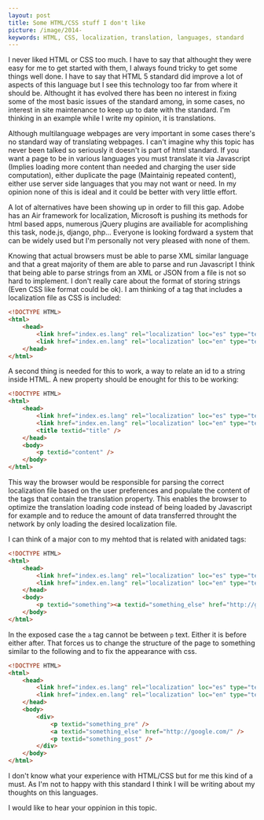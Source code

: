 ```yaml
---
layout: post
title: Some HTML/CSS stuff I don't like
picture: /image/2014-
keywords: HTML, CSS, localization, translation, languages, standard
---
```


I never liked HTML or CSS too much. I have to say that althought they were easy for me to get started with them, I always found tricky to get some things well done. I have to say that HTML 5 standard did improve a lot 
of aspects of this language but I see this technology too far from where it should be. Althought it has evolved there has been no interest in fixing some of the most basic issues of the standard among, in some cases, 
no interest in site maintenance to keep up to date with the standard. I'm thinking in an example while I write my opinion, it is translations.

Although multilanguage webpages are very important in some cases there's no standard way of translating webpages. I can't imagine why this topic has never been talked so seriously it doesn't is part of html standard.
If you want a page to be in various languages you must translate it via Javascript (Implies loading more content than needed and charging the user side computation), either duplicate the page (Maintainig repeated 
content), either use server side languages that you may not want or need. In my opinion none of this is ideal and it could be better with very little effort.

A lot of alternatives have been showing up in order to fill this gap. Adobe has an Air framework for localization, Microsoft is pushing its methods for html based apps, numerous jQuery plugins are availiable for 
acomplishing this task, node.js, django, php... Everyone is looking fordward a system that can be widely used but I'm personally not very pleased with none of them.

Knowing that actual browsers must be able to parse XML similar language and that a great majority of them are able to parse and run Javascript I think that being able to parse strings from an XML or JSON from a file is 
not so hard to implement. I don't really care about the format of storing strings (Even CSS like format could be ok). I am thinking of a tag that includes a localization file as CSS is included:

```html
<!DOCTYPE HTML>
<html>
	<head>
		<link href="index.es.lang" rel="localization" loc="es" type="text/json" />
		<link href="index.en.lang" rel="localization" loc="en" type="text/json" />
	</head>
</html>
```

A second thing is needed for this to work, a way to relate an id to a string inside HTML. A new property should be enought for this to be working:
```html
<!DOCTYPE HTML>
<html>
	<head>
		<link href="index.es.lang" rel="localization" loc="es" type="text/json" />
		<link href="index.en.lang" rel="localization" loc="en" type="text/json" />
		<title textid="title" />
	</head>
	<body>
		<p textid="content" />
	</body>
</html>
```
This way the browser would be responsible for parsing the correct localization file based on the user preferences and populate the content of the tags that contain the translation property. This enables the browser to 
optimize the translation loading code instead of being loaded by Javascript for example and to reduce the amount of data transferred throught the network by only loading the desired localization file.

I can think of a major con to my mehtod that is related with anidated tags:
```html
<!DOCTYPE HTML>
<html>
	<head>
		<link href="index.es.lang" rel="localization" loc="es" type="text/json" />
		<link href="index.en.lang" rel="localization" loc="en" type="text/json" /> 
	</head>
	<body>
		<p textid="something"><a textid="something_else" href="http://google.com/" /></p>
	</body>
</html>
```
In the exposed case the ```a``` tag cannot be between ```p``` text. Either it is before either after. That forces us to change the structure of the page to something similar to the following and to fix the appearance 
with css.
```html
<!DOCTYPE HTML>
<html>
	<head>
		<link href="index.es.lang" rel="localization" loc="es" type="text/json" />
		<link href="index.en.lang" rel="localization" loc="en" type="text/json" />
	</head>
	<body>
		<div>
			<p textid="something_pre" />
			<a textid="something_else" href="http://google.com/" />
			<p textid="something_post" />
		</div>
	</body>
</html>
```

I don't know what your experience with HTML/CSS but for me this kind of a must. As I'm not to happy with this standard I think I will be writing about my thoughts on this languages.

I would like to hear your oppinion in this topic.
